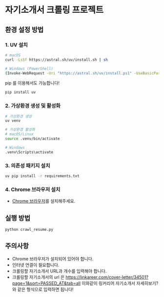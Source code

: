 # 자기소개서 크롤링 프로젝트

## 환경 설정 방법

### 1. UV 설치
```bash
# macOS
curl -LsSf https://astral.sh/uv/install.sh | sh

# Windows (PowerShell)
(Invoke-WebRequest -Uri "https://astral.sh/uv/install.ps1" -UseBasicParsing).Content | pwsh -Command -
```

pip 를 이용해서도 가능합니다!

```bash
pip install uv
```


### 2. 가상환경 생성 및 활성화
```bash
# 가상환경 생성
uv venv

# 가상환경 활성화
# macOS/Linux
source .venv/bin/activate

# Windows
.venv\Scripts\activate
```

### 3. 의존성 패키지 설치
```bash
uv pip install -r requirements.txt
```

### 4. Chrome 브라우저 설치
- [Chrome 브라우저](https://www.google.com/chrome/)를 설치해주세요.

## 실행 방법
```bash
python crawl_resume.py
```

## 주의사항
- Chrome 브라우저가 설치되어 있어야 합니다.
- 인터넷 연결이 필요합니다.
- 크롤링할 자기소개서 URL과 개수를 입력해야 합니다. 
- 크롤링할 자기소개서의 url 은 
https://linkareer.com/cover-letter/34501?page=1&sort=PASSED_AT&tab=all
이와같이 링커리어 자기소개서 자세히보기? 와 같은 형식으로 입력하면 됩니다!
